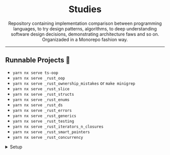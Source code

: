 <h1 align="center">
  Studies 
</h1>

<p align="center">
  Repository containing implementation comparison between programming languages, to try design patterns, algorithms, to deep understanding software design decisions, demonstrating architecture faws and so on. Organizaded in a Monorepo fashion way.  
</p>

---

## Runnable Projects 📜

- `yarn nx serve ts-oop`
- `yarn nx serve _rust_oop`
- `yarn nx serve _rust_ownership_mistakes` or `make minigrep`
- `yarn nx serve _rust_slice`
- `yarn nx serve _rust_structs`
- `yarn nx serve _rust_enums`
- `yarn nx serve _rust_ds`
- `yarn nx serve _rust_errors`
- `yarn nx serve _rust_generics`
- `yarn nx serve _rust_testing`
- `yarn nx serve _rust_iterators_n_closures`
- `yarn nx serve _rust_smart_pointers`
- `yarn nx serve _rust_concurrency`

<details>
<summary>Setup</summary>

## Monorepo

- npx create-nx-workspace@latest studies --preset=ts
- sets `"packageManager": "yarn@3.6.1"` in package.json and adds a .yarn with it specific release
- run `yarn`
- mkdir apps && mkdir libs

## Generate code for NodeJS runtime

Plugins needed: `yarn add @nx/node -D`

### Apps

- `yarn nx g @nx/node:application ts/oop`

### Libs

- `yarn nx g @nx/js:lib ts/http --bundler=swc`

## Generate code for rust

Plugins needed: `yarn add @monodon/rust -D`

### Apps

- `yarn nx g @monodon/rust:binary oop --directory=/rust`

### Libs

- `yarn nx g @monodon/rust:library cats --directory=/rust`
## Remove grouped folder structure

> Tip: It doesn't matter if it's in apps or libs, you can find the project name in the `project.json` files.

- `yarn nx g rm ts-oop-e2e` which were in `/apps/ts/oop-e2e`. Same for projects inside /libs.

</details>

